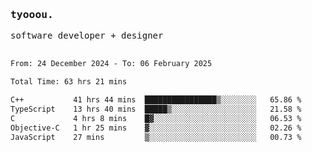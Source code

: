 <samp>
   <h3>tyooou.</h3>
   software developer + designer
   <br/><br/>
  <!--START_SECTION:waka-->

```txt
From: 24 December 2024 - To: 06 February 2025

Total Time: 63 hrs 21 mins

C++           41 hrs 44 mins  ████████████████▒░░░░░░░░   65.86 %
TypeScript    13 hrs 40 mins  █████▒░░░░░░░░░░░░░░░░░░░   21.58 %
C             4 hrs 8 mins    █▓░░░░░░░░░░░░░░░░░░░░░░░   06.53 %
Objective-C   1 hr 25 mins    ▓░░░░░░░░░░░░░░░░░░░░░░░░   02.26 %
JavaScript    27 mins         ▒░░░░░░░░░░░░░░░░░░░░░░░░   00.73 %
```

<!--END_SECTION:waka-->
</samp>
